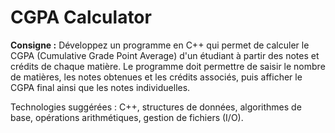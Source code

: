 # CGPA Calculator

**Consigne :**
Développez un programme en C++ qui permet de calculer le CGPA (Cumulative Grade Point Average) d'un étudiant à partir des notes et crédits de chaque matière. Le programme doit permettre de saisir le nombre de matières, les notes obtenues et les crédits associés, puis afficher le CGPA final ainsi que les notes individuelles.

Technologies suggérées : C++, structures de données, algorithmes de base, opérations arithmétiques, gestion de fichiers (I/O).
